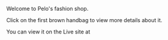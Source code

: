 Welcome to Pelo's fashion shop. 

Click on the first brown handbag to view more details about it. 

You can view it on the Live site at 
